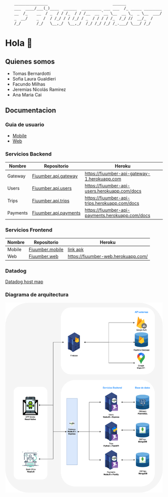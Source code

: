         _______________                             ______
        ___  ____/___(_)____  ______  _________ ___ ___  /_ _____ ________
        __  /_    __  / _  / / /_  / / /__  __ `__ \__  __ \_  _ \__  ___/
        _  __/    _  /  / /_/ / / /_/ / _  / / / / /_  /_/ //  __/_  /
        /_/       /_/   \__,_/  \__,_/  /_/ /_/ /_/ /_.___/ \___/ /_/


# Hola 👋

## Quienes somos

- Tomas Bernardotti
- Sofia Laura Gualdieri
- Facundo Milhas
- Jeremias Nicolás Ramirez
- Ana Maria Cai

## Documentacion

### Guia de usuario

- [Mobile](https://taller2-fiuumber.github.io/Fiuumber.userguide.mobile/)
- [Web](https://taller2-fiuumber.github.io/Fiuumber.userguide.web/)


### Servicios Backend

| Nombre   | Repositorio                                                                        | Heroku                                           |
|----------|------------------------------------------------------------------------------------|--------------------------------------------------|
| Gateway  | [Fiuumber.api.gateway](https://github.com/Taller2-Fiuumber/Fiuumber.api.gateway)   | https://fiuumber-api-gateway-1.herokuapp.com     |
| Users    | [Fiuumber.api.users](https://github.com/Taller2-Fiuumber/Fiuumber.api.users)       | https://fiuumber-api-users.herokuapp.com/docs    |
| Trips    | [Fiuumber.api.trips](https://github.com/Taller2-Fiuumber/Fiuumber.api.trips)       | https://fiuumber-api-trips.herokuapp.com/docs    |
| Payments | [Fiuumber.api.payments](https://github.com/Taller2-Fiuumber/Fiuumber.api.payments) | https://fiuumber-api-payments.herokuapp.com/docs |

### Servicios Frontend

| Nombre   | Repositorio                                                                        | Heroku                                                                                              |
|----------|------------------------------------------------------------------------------------|-----------------------------------------------------------------------------------------------------|
| Mobile   | [Fiuumber.mobile](https://github.com/Taller2-Fiuumber/Fiuumber.mobile)             | [link apk](https://drive.google.com/drive/folders/1XRKNWQXpM1wJUi7z1FuIM4kowWHaLsN4?usp=share_link) |
| Web      | [Fiuumber.web](https://github.com/Taller2-Fiuumber/Fiuumber.web)                   | https://fiuumber-web.herokuapp.com/                                                                 |

### Datadog

[Datadog host map](https://app.datadoghq.com/infrastructure/map?fillby=avg%3Acpuutilization&groupby=availability-zone&host=9409970493)


### Diagrama de arquitectura

![diagrama-de-arquitectura](./diagrama-de-arquitectura.png)

